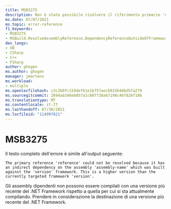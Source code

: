 ```yaml
---
title: MSB3275
description: Non è stato possibile risolvere il riferimento primario 'name' perché ha una dipendenza indiretta dall'assembly 'assembly-name' compilato in base al framework 'version'. Si tratta di una versione successiva rispetto alla 'versione' del framework di destinazione corrente.
ms.date: 07/07/2021
ms.topic: error-reference
f1_keywords:
- MSB3275
- MSBuild.ResolveAssemblyReference.DependencyReferenceOutsideOfFrameworkUsingAttribute
dev_langs:
- VB
- CSharp
- C++
- FSharp
author: ghogen
ms.author: ghogen
manager: jmartens
ms.workload:
- multiple
ms.openlocfilehash: c3c2b0fc319def61e1b757aecb91564dbd5fa279
ms.sourcegitcommit: 2694ab246eb857a1c607738a67198c46f826f106
ms.translationtype: MT
ms.contentlocale: it-IT
ms.lasthandoff: 07/30/2021
ms.locfileid: "114997821"
---
```

# <a name="msb3275"></a>MSB3275

Il testo completo dell'errore è simile all'output seguente:

```output
The primary reference 'reference' could not be resolved because it has an indirect dependency on the assembly 'assembly-name' which was built against the 'version' framework. This is a higher version than the currently targeted framework 'version'.
```

Gli assembly dipendenti non possono essere compilati con una versione più recente del .NET Framework rispetto a quella per cui si sta attualmente compilando. Prendere in considerazione la destinazione di una versione più recente del .NET Framework.
